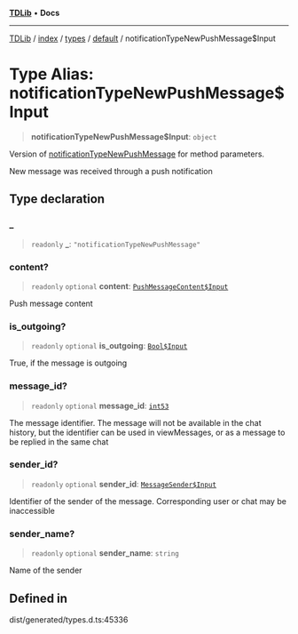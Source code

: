 [**TDLib**](../../../../../../README.md) • **Docs**

***

[TDLib](../../../../../../modules.md) / [index](../../../../../README.md) / [types](../../../README.md) / [default](../README.md) / notificationTypeNewPushMessage$Input

# Type Alias: notificationTypeNewPushMessage$Input

> **notificationTypeNewPushMessage$Input**: `object`

Version of [notificationTypeNewPushMessage](notificationTypeNewPushMessage.md) for method parameters.

New message was received through a push notification

## Type declaration

### \_

> `readonly` **\_**: `"notificationTypeNewPushMessage"`

### content?

> `readonly` `optional` **content**: [`PushMessageContent$Input`](PushMessageContent$Input.md)

Push message content

### is\_outgoing?

> `readonly` `optional` **is\_outgoing**: [`Bool$Input`](Bool$Input.md)

True, if the message is outgoing

### message\_id?

> `readonly` `optional` **message\_id**: [`int53`](int53-1.md)

The message identifier. The message will not be available in the chat history, but the identifier can be used in viewMessages, or as a message to be replied in the same chat

### sender\_id?

> `readonly` `optional` **sender\_id**: [`MessageSender$Input`](MessageSender$Input.md)

Identifier of the sender of the message. Corresponding user or chat may be inaccessible

### sender\_name?

> `readonly` `optional` **sender\_name**: `string`

Name of the sender

## Defined in

dist/generated/types.d.ts:45336
